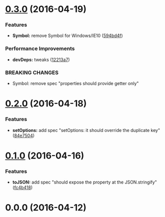 <a name="0.3.0"></a>
# [0.3.0](https://github.com/itakojs/itako-token/compare/v0.2.0...v0.3.0) (2016-04-19)


### Features

* **Symbol:** remove Symbol for Windows/IE10 ([594bd4f](https://github.com/itakojs/itako-token/commit/594bd4f))

### Performance Improvements

* **devDeps:** tweaks ([12213a7](https://github.com/itakojs/itako-token/commit/12213a7))


### BREAKING CHANGES

* Symbol: remove spec "properties should provide getter only"



<a name="0.2.0"></a>
# [0.2.0](https://github.com/itakojs/itako-token/compare/v0.1.0...v0.2.0) (2016-04-18)


### Features

* **setOptions:** add spec "setOptions: it should override the duplicate key" ([84e7504](https://github.com/itakojs/itako-token/commit/84e7504))



<a name="0.1.0"></a>
# [0.1.0](https://github.com/itakojs/itako-token/compare/v0.0.0...v0.1.0) (2016-04-16)


### Features

* **toJSON:** add spec "should expose the property at the JSON.stringify" ([fc4b418](https://github.com/itakojs/itako-token/commit/fc4b418))



<a name="0.0.0"></a>
# 0.0.0 (2016-04-12)





